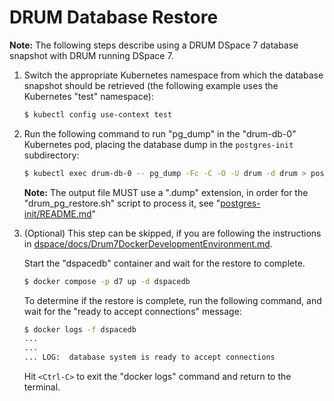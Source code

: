 # DRUM Database Restore

**Note:** The following steps describe using a DRUM DSpace 7 database snapshot
with DRUM running DSpace 7.

1) Switch the appropriate Kubernetes namespace from which the database snapshot
   should be retrieved (the following example uses the Kubernetes "test"
   namespace):

   ```bash
   $ kubectl config use-context test
   ```

2) Run the following command to run "pg_dump" in the "drum-db-0" Kubernetes pod,
   placing the database dump in the `postgres-init` subdirectory:

    ```bash
    $ kubectl exec drum-db-0 -- pg_dump -Fc -C -O -U drum -d drum > postgres-init/drum-db.dump
    ```

    **Note:** The output file MUST use a ".dump" extension, in order for the
   "drum_pg_restore.sh" script to process it, see
   "[postgres-init/README.md](../../postgres-init/README.md)"

3) (Optional) This step can be skipped, if you are following the instructions in
   [dspace/docs/Drum7DockerDevelopmentEnvironment.md](Drum7DockerDevelopmentEnvironment.md).

   Start the "dspacedb" container and wait for the restore to complete.

    ```bash
    $ docker compose -p d7 up -d dspacedb
    ```

    To determine if the restore is complete, run the following command, and wait
    for the "ready to accept connections" message:

    ```bash
    $ docker logs -f dspacedb
    ...
    ...
    ... LOG:  database system is ready to accept connections
    ```

    Hit `<Ctrl-C>` to exit the "docker logs" command and return to the terminal.
